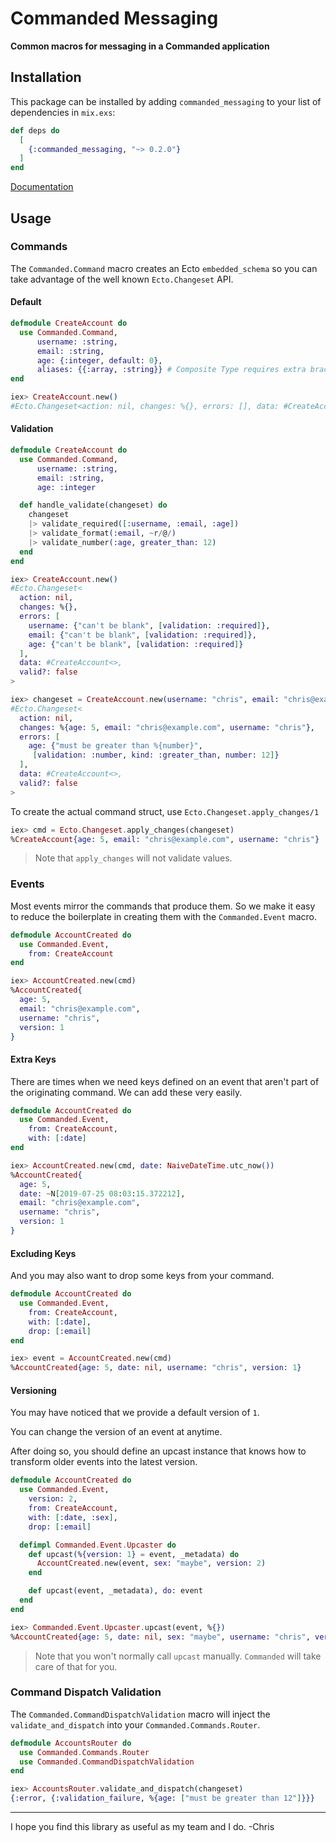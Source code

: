 # Commanded Messaging

**Common macros for messaging in a Commanded application**

## Installation

This package can be installed
by adding `commanded_messaging` to your list of dependencies in `mix.exs`:

```elixir
def deps do
  [
    {:commanded_messaging, "~> 0.2.0"}
  ]
end
```

[Documentation](https://hexdocs.pm/commanded_messaging)

## Usage

### Commands

The `Commanded.Command` macro creates an Ecto `embedded_schema` so you can take advantage of the well known `Ecto.Changeset` API.

#### Default

```elixir
defmodule CreateAccount do
  use Commanded.Command,
      username: :string,
      email: :string,
      age: {:integer, default: 0},
      aliases: {{:array, :string}} # Composite Type requires extra brace to avoid being interprated as opts
end

iex> CreateAccount.new()
#Ecto.Changeset<action: nil, changes: %{}, errors: [], data: #CreateAccount<>, valid?: true>
```

#### Validation

```elixir
defmodule CreateAccount do
  use Commanded.Command,
      username: :string,
      email: :string,
      age: :integer

  def handle_validate(changeset) do
    changeset
    |> validate_required([:username, :email, :age])
    |> validate_format(:email, ~r/@/)
    |> validate_number(:age, greater_than: 12)
  end
end

iex> CreateAccount.new()
#Ecto.Changeset<
  action: nil,
  changes: %{},
  errors: [
    username: {"can't be blank", [validation: :required]},
    email: {"can't be blank", [validation: :required]},
    age: {"can't be blank", [validation: :required]}
  ],
  data: #CreateAccount<>,
  valid?: false
>

iex> changeset = CreateAccount.new(username: "chris", email: "chris@example.com", age: 5)
#Ecto.Changeset<
  action: nil,
  changes: %{age: 5, email: "chris@example.com", username: "chris"},
  errors: [
    age: {"must be greater than %{number}",
     [validation: :number, kind: :greater_than, number: 12]}
  ],
  data: #CreateAccount<>,
  valid?: false
>
```

To create the actual command struct, use `Ecto.Changeset.apply_changes/1`

```elixir
iex> cmd = Ecto.Changeset.apply_changes(changeset)
%CreateAccount{age: 5, email: "chris@example.com", username: "chris"}
```

> Note that `apply_changes` will not validate values.

### Events

Most events mirror the commands that produce them. So we make it easy to reduce the boilerplate in creating them with the `Commanded.Event` macro.

```elixir
defmodule AccountCreated do
  use Commanded.Event,
    from: CreateAccount
end

iex> AccountCreated.new(cmd)
%AccountCreated{
  age: 5,
  email: "chris@example.com",
  username: "chris",
  version: 1
}
```

#### Extra Keys

There are times when we need keys defined on an event that aren't part of the originating command. We can add these very easily.

```elixir
defmodule AccountCreated do
  use Commanded.Event,
    from: CreateAccount,
    with: [:date]
end

iex> AccountCreated.new(cmd, date: NaiveDateTime.utc_now())
%AccountCreated{
  age: 5,
  date: ~N[2019-07-25 08:03:15.372212],
  email: "chris@example.com",
  username: "chris",
  version: 1
}
```

#### Excluding Keys

And you may also want to drop some keys from your command.

```elixir
defmodule AccountCreated do
  use Commanded.Event,
    from: CreateAccount,
    with: [:date],
    drop: [:email]
end

iex> event = AccountCreated.new(cmd)
%AccountCreated{age: 5, date: nil, username: "chris", version: 1}
```

#### Versioning

You may have noticed that we provide a default version of `1`.

You can change the version of an event at anytime.

After doing so, you should define an upcast instance that knows how to transform older events into the latest version.

```elixir
defmodule AccountCreated do
  use Commanded.Event,
    version: 2,
    from: CreateAccount,
    with: [:date, :sex],
    drop: [:email]

  defimpl Commanded.Event.Upcaster do
    def upcast(%{version: 1} = event, _metadata) do
      AccountCreated.new(event, sex: "maybe", version: 2)
    end

    def upcast(event, _metadata), do: event
  end
end

iex> Commanded.Event.Upcaster.upcast(event, %{})
%AccountCreated{age: 5, date: nil, sex: "maybe", username: "chris", version: 2}
```

> Note that you won't normally call `upcast` manually. `Commanded` will take care of that for you.

### Command Dispatch Validation

The `Commanded.CommandDispatchValidation` macro will inject the `validate_and_dispatch` into your `Commanded.Commands.Router`.

```elixir
defmodule AccountsRouter do
  use Commanded.Commands.Router
  use Commanded.CommandDispatchValidation
end

iex> AccountsRouter.validate_and_dispatch(changeset)
{:error, {:validation_failure, %{age: ["must be greater than 12"]}}}
```

***

I hope you find this library as useful as my team and I do. -Chris
